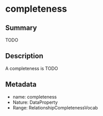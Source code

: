 # completeness

## Summary

TODO

## Description

A completeness is TODO

## Metadata

- name: completeness
- Nature: DataProperty
- Range: RelationshipCompletenessVocab


